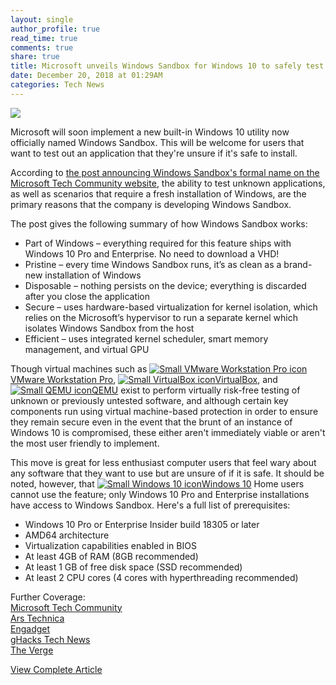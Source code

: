 ```yaml
---
layout: single
author_profile: true
read_time: true
comments: true
share: true
title: Microsoft unveils Windows Sandbox for Windows 10 to safely test unknown .exes
date: December 20, 2018 at 01:29AM
categories: Tech News
---
```

<img class="align-center" src="%20http://d2.alternativeto.net/dist/icons/vmware-workstation_96242.png?width=36&amp;height=36&amp;mode=crop&amp;upscale=false">
<p><p>Microsoft will soon implement a new built-in Windows 10 utility now officially named Windows Sandbox. This will be welcome for users that want to test out an application that they're unsure if it's safe to install.</p>
<p>According to <a href="https://techcommunity.microsoft.com/t5/Windows-Kernel-Internals/Windows-Sandbox/ba-p/301849" rel="nofollow">the post announcing Windows Sandbox's formal name on the Microsoft Tech Community website</a>, the ability to test unknown applications, as well as scenarios that require a fresh installation of Windows, are the primary reasons that the company is developing Windows Sandbox.</p>
<p>The post gives the following summary of how Windows Sandbox works:</p>
<ul>
<li>Part of Windows – everything required for this feature ships with Windows 10 Pro and Enterprise. No need to download a VHD!</li>
<li>Pristine – every time Windows Sandbox runs, it’s as clean as a brand-new installation of Windows</li>
<li>Disposable – nothing persists on the device; everything is discarded after you close the application</li>
<li>Secure – uses hardware-based virtualization for kernel isolation, which relies on the Microsoft’s hypervisor to run a separate kernel which isolates Windows Sandbox from the host</li>
<li>Efficient – uses integrated kernel scheduler, smart memory management, and virtual GPU</li>
</ul>
<p>Though virtual machines such as <a href='//alternativeto.net/software/vmware-workstation/'><img alt='Small VMware Workstation Pro icon' class='mini-app-icon' src='//d2.alternativeto.net/dist/icons/vmware-workstation_96242.png?width=36&height=36&mode=crop&upscale=false' />VMware Workstation Pro</a>, <a href='//alternativeto.net/software/virtualbox/'><img alt='Small VirtualBox icon' class='mini-app-icon' src='//d2.alternativeto.net/dist/icons/virtualbox_96241.png?width=36&height=36&mode=crop&upscale=false' />VirtualBox</a>, and <a href='//alternativeto.net/software/qemu/'><img alt='Small QEMU icon' class='mini-app-icon' src='//d2.alternativeto.net/dist/icons/qemu_96243.png?width=36&height=36&mode=crop&upscale=false' />QEMU</a> exist to perform virtually risk-free testing of unknown or previously untested software, and although certain key components run using virtual machine-based protection in order to ensure they remain secure even in the event that the brunt of an instance of Windows 10 is compromised, these either aren't immediately viable or aren't the most user friendly to implement.</p>
<p>This move is great for less enthusiast computer users that feel wary about any software that they want to use but are unsure of if it is safe. It should be noted, however, that <a href='//alternativeto.net/software/windows-10/'><img alt='Small Windows 10 icon' class='mini-app-icon' src='//d2.alternativeto.net/dist/icons/windows-10_82838.png?width=36&height=36&mode=crop&upscale=false' />Windows 10</a> Home users cannot use the feature; only Windows 10 Pro and Enterprise installations have access to Windows Sandbox. Here's a full list of prerequisites:</p>
<ul>
<li>Windows 10 Pro or Enterprise Insider build 18305 or later</li>
<li>AMD64 architecture</li>
<li>Virtualization capabilities enabled in BIOS</li>
<li>At least 4GB of RAM (8GB recommended)</li>
<li>At least 1 GB of free disk space (SSD recommended)</li>
<li>At least 2 CPU cores (4 cores with hyperthreading recommended)</li>
</ul>
<p>Further Coverage:<br />
<a href="https://techcommunity.microsoft.com/t5/Windows-Kernel-Internals/Windows-Sandbox/ba-p/301849" rel="nofollow">Microsoft Tech Community</a><br />
<a href="https://arstechnica.com/gadgets/2018/12/windows-sandbox-marries-vm-isolation-to-container-efficiency-to-safely-run-dodgy-apps/" rel="nofollow">Ars Technica</a><br />
<a href="https://www.engadget.com/2018/12/19/windows-sandbox-safety-programs/" rel="nofollow">Engadget</a><br />
<a href="https://www.ghacks.net/2018/12/19/a-first-look-at-windows-sandbox/" rel="nofollow">gHacks Tech News</a><br />
<a href="https://www.theverge.com/2018/12/19/18147991/microsoft-windows-sandbox-security-safety-isolation-standalone-apps" rel="nofollow">The Verge</a></p>
</p>
<a class="btn btn--info" href="https://alternativeto.net/news/2018/12/microsoft-unveils-windows-sandbox-for-windows-10-to-safely-test-unkown-exes">View Complete Article</a>